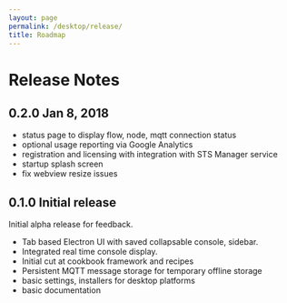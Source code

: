```yaml
---
layout: page
permalink: /desktop/release/
title: Roadmap
---
```

# Release Notes

## 0.2.0 Jan 8, 2018

- status page to display flow, node, mqtt connection status
- optional usage reporting via Google Analytics
- registration and licensing with integration with STS Manager service
- startup splash screen
- fix webview resize issues

## 0.1.0 Initial release

Initial alpha release for feedback.

- Tab based Electron UI with saved collapsable console, sidebar.
- Integrated real time console display.
- Initial cut at cookbook framework and recipes
- Persistent MQTT message storage for temporary offline storage
- basic settings, installers for desktop platforms
- basic documentation